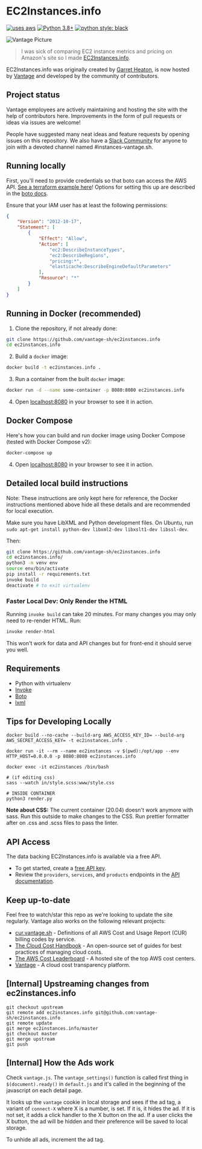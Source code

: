 # EC2Instances.info

[![uses aws](https://img.shields.io/badge/uses-AWS-yellow)](https://aws.amazon.com/)
[![Python 3.8+](https://img.shields.io/badge/python-3.8+-blue.svg)](https://www.python.org/downloads/release/python-380/)
[![python style: black](https://img.shields.io/badge/python%20style-black-000000.svg?style=flat-square)](https://github.com/psf/black)

![Vantage Picture](https://uploads-ssl.webflow.com/5f9ba05ba40d6414f341df34/5f9bb1764b6670c6f7739564_moutain-scene.svg)

> I was sick of comparing EC2 instance metrics and pricing on Amazon's site so I
> made [EC2Instances.info](https://ec2instances.info).

EC2Instances.info was originally created by [Garret
Heaton](https://github.com/powdahound), is now hosted by
[Vantage](https://vantage.sh/) and developed by the community of contributors.

## Project status

Vantage employees are actively maintaining and hosting the site with the help of contributors here. Improvements in the form of pull requests or ideas via issues are welcome!

People have suggested many neat ideas and feature requests by opening issues on this repository. We also have a [Slack
Community](https://vantage.sh/slack) for anyone to join with a devoted channel named #instances-vantage.sh.

## Running locally

First, you'll need to provide credentials so that boto can access the AWS API. [See a terraform example here](./docs/terraform/iam.tf)!
Options for setting this up are described in the [boto
docs](https://boto3.amazonaws.com/v1/documentation/api/latest/guide/configuration.html).

Ensure that your IAM user has at least the following permissions:

```json
{
    "Version": "2012-10-17",
    "Statement": [
        {
            "Effect": "Allow",
            "Action": [
                "ec2:DescribeInstanceTypes",
                "ec2:DescribeRegions",
                "pricing:*",
                "elasticache:DescribeEngineDefaultParameters"
            ],
            "Resource": "*"
        }
    ]
}
```

## Running in Docker (recommended)

1. Clone the repository, if not already done:

```bash
git clone https://github.com/vantage-sh/ec2instances.info
cd ec2instances.info
```

2. Build a `docker` image:

```bash
docker build -t ec2instances.info .
```

3. Run a container from the built `docker` image:

```bash
docker run -d --name some-container -p 8080:8080 ec2instances.info
```

4. Open [localhost:8080](http://localhost:8080) in your browser to see it in action.

## Docker Compose

Here's how you can build and run docker image using Docker Compose (tested with Docker Compose v2):

```bash
docker-compose up
```

4. Open [localhost:8080](http://localhost:8080) in your browser to see it in action.

## Detailed local build instructions

Note: These instructions are only kept here for reference, the Docker
instructions mentioned above hide all these details and are recommended for local execution.

Make sure you have LibXML and Python development files. On Ubuntu, run `sudo apt-get install python-dev libxml2-dev libxslt1-dev libssl-dev`.

Then:

```bash
git clone https://github.com/vantage-sh/ec2instances.info
cd ec2instances.info/
python3 -m venv env
source env/bin/activate
pip install -r requirements.txt
invoke build
deactivate # to exit virtualenv
```

### Faster Local Dev: Only Render the HTML

Running `invoke build` can take 20 minutes. For many changes you may only need to re-render HTML. Run:

```bash
invoke render-html
```

This won't work for data and API changes but for front-end it should serve you well.

## Requirements

- Python with virtualenv
- [Invoke](http://www.pyinvoke.org/)
- [Boto](http://boto.readthedocs.org/en/latest/)
- [lxml](http://lxml.de/)

## Tips for Developing Locally

```
docker build --no-cache --build-arg AWS_ACCESS_KEY_ID= --build-arg AWS_SECRET_ACCESS_KEY= -t ec2instances.info .

docker run -it --rm --name ec2instances -v $(pwd):/opt/app --env HTTP_HOST=0.0.0.0 -p 8080:8080 ec2instances.info

docker exec -it ec2instances /bin/bash

# (if editing css)
sass --watch in/style.scss:www/style.css

# INSIDE CONTAINER
python3 render.py
```

**Note about CSS:** The current container (20.04) doesn't work anymore with sass. Run this outside to make changes to the CSS. Run prettier formatter after on .css and .scss files to pass the linter.

## API Access

The data backing EC2Instances.info is available via a free API.

- To get started, create a [free API key](https://vantage.readme.io/reference/authentication).
- Review the `providers`, `services`, and `products` endpoints in the [API documentation](https://vantage.readme.io/reference/getproducts).

## Keep up-to-date

Feel free to watch/star this repo as we're looking to update the site regularly. Vantage also works on the following relevant projects:

- [cur.vantage.sh](https://cur.vantage.sh/) - Definitions of all AWS Cost and Usage Report (CUR) billing codes by service.
- [The Cloud Cost Handbook](https://github.com/vantage-sh/handbook) - An
  open-source set of guides for best practices of managing cloud costs.
- [The AWS Cost Leaderboard](https://leaderboard.vantage.sh/) - A hosted site of
  the top AWS cost centers.
- [Vantage](https://vantage.sh/) - A cloud cost transparency platform.

## [Internal] Upstreaming changes from ec2instances.info

```
git checkout upstream
git remote add ec2instances.info git@github.com:vantage-sh/ec2instances.info
git remote update
git merge ec2instances.info/master
git checkout master
git merge upstream
git push
```

## [Internal] How the Ads work

Check `vantage.js`. The `vantage_settings()` function is called first thing in `$(document).ready()` in `default.js` and it's called in the beginning of the javascript on each detail page.

It looks up the `vantage` cookie in local storage and sees if the ad tag, a variant of `connect-X` where X is a number, is set. If it is, it hides the ad. If it is not set, it adds a click handler to the X button on the ad. If a user clicks the X button, the ad will be hidden and their preference will be saved to local storage.

To unhide all ads, increment the ad tag.
